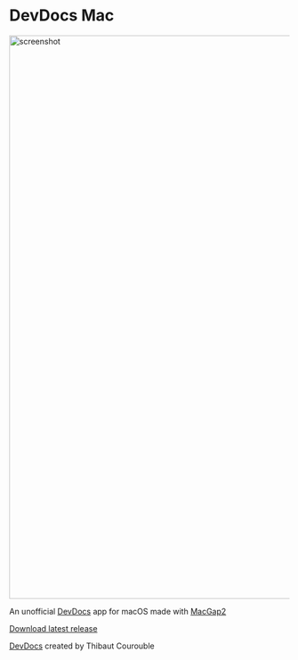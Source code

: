 # DevDocs Mac

<img width="1012" alt="screenshot" src="https://cloud.githubusercontent.com/assets/4647136/24205826/78a32a4c-0f57-11e7-9bb7-d301de74351d.png">

An unofficial [DevDocs](https://devdocs.io) app for macOS made with [MacGap2](https://github.com/MacGapProject/MacGap2)

[Download latest release](https://github.com/hyjk2000/devdocs-mac/releases)

[DevDocs](https://github.com/Thibaut/devdocs) created by Thibaut Courouble
